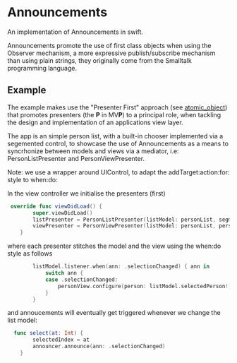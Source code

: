 # Announcements
An implementation of Announcements in swift. 

Announcements promote the use of first class objects when using the Observer mechanism, a more expressive publish/subscribe mechanism than using plain strings, they originally come from the Smalltalk programming language.

## Example

The example makes use the "Presenter First" approach (see [atomic_object](https://atomicobject.com/resources/presenter-first)) that promotes presenters (the **P** in MV**P**) to a principal role, when tackling the design and implementation of an applications view layer.

The app is an simple person list, with a built-in chooser implemented via a segemented control, to showcase the use of Announcements as a means to syncrhonize between models and views via a mediator, i.e: PersonListPresenter and PersonViewPresenter.

Note: we use a wrapper around UIControl, to adapt the addTarget:action:for: style to when:do:

In the view controller we initialise the presenters (first)
```swift
 override func viewDidLoad() {
        super.viewDidLoad()
        listPresenter = PersonListPresenter(listModel: personList, segmentedControl: segmentedControl)
        viewPresenter = PersonViewPresenter(listModel: personList, personView: personView)
    }
 ```
 where each presenter stitches the model and the view using the when:do style as follows 
```swift 
        listModel.listener.when(ann: .selectionChanged) { ann in
            switch ann {
            case .selectionChanged:
                personView.configure(person: listModel.selectedPerson!)
            }
        }
 ```
and annoucements will eventually get triggered whenever we change the list model:
```swift 
  func select(at: Int) {
        selectedIndex = at
        announcer.announce(ann: .selectionChanged)
    } 
``` 
